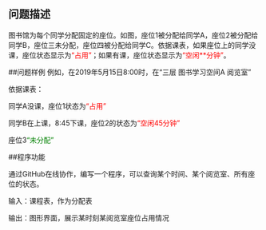 ## 问题描述

图书馆为每个同学分配固定的座位。如图，座位1被分配给同学A，座位2被分配给同学B，座位三未分配，座位四被分配给同学C。依据课表，如果座位上的同学没课，座位状态显示为<font color = "red">“占用”</font>；如果有课，座位状态显示为<font color = "red">“空闲**分钟”</font>。

##问题样例
例如，在2019年5月15日8:00时，在“三层 图书学习空间A 阅览室”

依据课表：

同学A没课，座位1状态为<font color = "red">“占用”</font>

同学B在上课，8:45下课，座位2的状态为<font color = "red">“空闲45分钟”</font>

座位3<font color = "green">“未分配”</font>

##程序功能

通过GitHub在线协作，编写一个程序，可以查询某个时间、某个阅览室、所有座位的状态。

输入：课程表，作为分配表

输出：图形界面，展示某时刻某阅览室座位占用情况